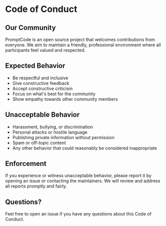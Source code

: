# Code of Conduct

## Our Community

PromptCode is an open source project that welcomes contributions from everyone. We aim to maintain a friendly, professional environment where all participants feel valued and respected.

## Expected Behavior

- Be respectful and inclusive
- Give constructive feedback
- Accept constructive criticism
- Focus on what's best for the community
- Show empathy towards other community members

## Unacceptable Behavior

- Harassment, bullying, or discrimination
- Personal attacks or hostile language
- Publishing private information without permission
- Spam or off-topic content
- Any other behavior that could reasonably be considered inappropriate

## Enforcement

If you experience or witness unacceptable behavior, please report it by opening an issue or contacting the maintainers. We will review and address all reports promptly and fairly.

## Questions?

Feel free to open an issue if you have any questions about this Code of Conduct. 